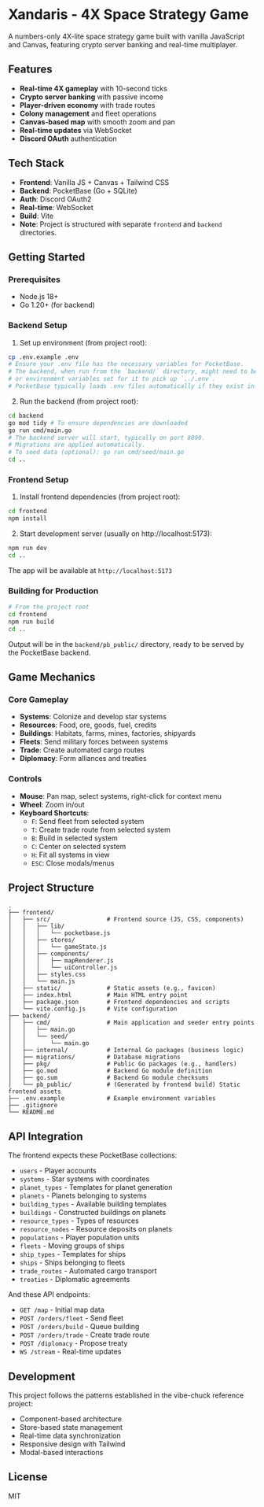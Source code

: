 # Xandaris - 4X Space Strategy Game

A numbers-only 4X-lite space strategy game built with vanilla JavaScript and Canvas, featuring crypto server banking and real-time multiplayer.

## Features

- **Real-time 4X gameplay** with 10-second ticks
- **Crypto server banking** with passive income
- **Player-driven economy** with trade routes
- **Colony management** and fleet operations
- **Canvas-based map** with smooth zoom and pan
- **Real-time updates** via WebSocket
- **Discord OAuth** authentication

## Tech Stack

- **Frontend**: Vanilla JS + Canvas + Tailwind CSS
- **Backend**: PocketBase (Go + SQLite)
- **Auth**: Discord OAuth2
- **Real-time**: WebSocket
- **Build**: Vite
- **Note**: Project is structured with separate `frontend` and `backend` directories.

## Getting Started

### Prerequisites

- Node.js 18+
- Go 1.20+ (for backend)

### Backend Setup

1. Set up environment (from project root):
```bash
cp .env.example .env
# Ensure your .env file has the necessary variables for PocketBase.
# The backend, when run from the `backend/` directory, might need to be configured
# or environment variables set for it to pick up `../.env`.
# PocketBase typically loads .env files automatically if they exist in its execution directory.
```

2. Run the backend (from project root):
```bash
cd backend
go mod tidy # To ensure dependencies are downloaded
go run cmd/main.go
# The backend server will start, typically on port 8090.
# Migrations are applied automatically.
# To seed data (optional): go run cmd/seed/main.go
cd ..
```

### Frontend Setup

1. Install frontend dependencies (from project root):
```bash
cd frontend
npm install
```

2. Start development server (usually on http://localhost:5173):
```bash
npm run dev
cd ..
```

The app will be available at `http://localhost:5173`

### Building for Production

```bash
# From the project root
cd frontend
npm run build
cd ..
```

Output will be in the `backend/pb_public/` directory, ready to be served by the PocketBase backend.

## Game Mechanics

### Core Gameplay
- **Systems**: Colonize and develop star systems
- **Resources**: Food, ore, goods, fuel, credits
- **Buildings**: Habitats, farms, mines, factories, shipyards
- **Fleets**: Send military forces between systems
- **Trade**: Create automated cargo routes
- **Diplomacy**: Form alliances and treaties

### Controls
- **Mouse**: Pan map, select systems, right-click for context menu
- **Wheel**: Zoom in/out
- **Keyboard Shortcuts**:
  - `F`: Send fleet from selected system
  - `T`: Create trade route from selected system
  - `B`: Build in selected system
  - `C`: Center on selected system
  - `H`: Fit all systems in view
  - `ESC`: Close modals/menus

## Project Structure

```
.
├── frontend/
│   ├── src/                # Frontend source (JS, CSS, components)
│   │   ├── lib/
│   │   │   └── pocketbase.js
│   │   ├── stores/
│   │   │   └── gameState.js
│   │   ├── components/
│   │   │   ├── mapRenderer.js
│   │   │   └── uiController.js
│   │   ├── styles.css
│   │   └── main.js
│   ├── static/             # Static assets (e.g., favicon)
│   ├── index.html          # Main HTML entry point
│   ├── package.json        # Frontend dependencies and scripts
│   └── vite.config.js      # Vite configuration
├── backend/
│   ├── cmd/                # Main application and seeder entry points
│   │   ├── main.go
│   │   └── seed/
│   │       └── main.go
│   ├── internal/           # Internal Go packages (business logic)
│   ├── migrations/         # Database migrations
│   ├── pkg/                # Public Go packages (e.g., handlers)
│   ├── go.mod              # Backend Go module definition
│   ├── go.sum              # Backend Go module checksums
│   └── pb_public/          # (Generated by frontend build) Static frontend assets
├── .env.example            # Example environment variables
├── .gitignore
└── README.md
```

## API Integration

The frontend expects these PocketBase collections:
- `users` - Player accounts
- `systems` - Star systems with coordinates
- `planet_types` - Templates for planet generation
- `planets` - Planets belonging to systems
- `building_types` - Available building templates
- `buildings` - Constructed buildings on planets
- `resource_types` - Types of resources
- `resource_nodes` - Resource deposits on planets
- `populations` - Player population units
- `fleets` - Moving groups of ships
- `ship_types` - Templates for ships
- `ships` - Ships belonging to fleets
- `trade_routes` - Automated cargo transport
- `treaties` - Diplomatic agreements

And these API endpoints:
- `GET /map` - Initial map data
- `POST /orders/fleet` - Send fleet
- `POST /orders/build` - Queue building
- `POST /orders/trade` - Create trade route
- `POST /diplomacy` - Propose treaty
- `WS /stream` - Real-time updates

## Development

This project follows the patterns established in the vibe-chuck reference project:
- Component-based architecture
- Store-based state management
- Real-time data synchronization
- Responsive design with Tailwind
- Modal-based interactions

## License

MIT